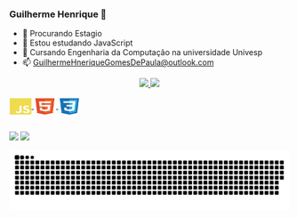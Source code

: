 ### Guilherme Henrique 👋



- 🔭 Procurando Estagio
- 🌱 Estou estudando JavaScript
- 💬 Cursando Engenharia da Computação na universidade Univesp
- 📫 GuilhermeHneriqueGomesDePaula@outlook.com

<div align="center">
  <a href="https://github.com/Henrique00110000">
  <img height="180em" src="https://github-readme-stats.vercel.app/api?username=Henrique00110000&show_icons=true&theme=dark&include_all_commits=true&count_private=true"/>
  <img height="180em" src="https://github-readme-stats.vercel.app/api/top-langs/?username=Henrique00110000&langs_count=8&theme=dark"/>
</div>
  
<div style="display: inline_block"><br>
  <img align="center" alt="Rafa-Js" height="30" width="40" src="https://raw.githubusercontent.com/devicons/devicon/master/icons/javascript/javascript-plain.svg">
  <img align="center" alt="Rafa-HTML" height="30" width="40" src="https://raw.githubusercontent.com/devicons/devicon/master/icons/html5/html5-original.svg">
  <img align="center" alt="Rafa-CSS" height="30" width="40" src="https://raw.githubusercontent.com/devicons/devicon/master/icons/css3/css3-original.svg">
</div>
  
  ##
 
<div> 
  <a href = "mailto:GuilhermeHneriqueGomesDePaula@outlook.com"><img src="https://img.shields.io/badge/Microsoft_Outlook-0078D4?style=for-the-badge&logo=microsoft-outlook&logoColor=white" target="_blank"></a>
  <a href="https://www.linkedin.com/in/rafaella-ballerini-45875016a" target="_blank"><img src="https://img.shields.io/badge/-LinkedIn-%230077B5?style=for-the-badge&logo=linkedin&logoColor=white" target="_blank"></a> 
 
  ![Snake animation](https://github.com/Henrique00110000/Henrique00110000/blob/output/github-contribution-grid-snake.svg)
 
</div>
